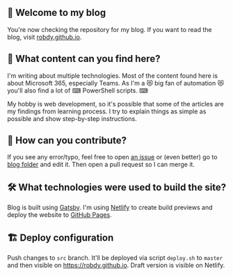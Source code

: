 ## 👋 Welcome to my blog

You're now checking the repository for my blog. If you want to read the blog, visit [robdy.github.io](https://robdy.github.io).

## 📢 What content can you find here?

I'm writing about multiple technologies. Most of the content found here is about Microsoft 365, especially Teams. As I'm a 😻 big fan of automation 😻 you'll also find a lot of ⌨ PowerShell scripts. ⌨

My hobby is web development, so it's possible that some of the articles are my findings from learning process. I try to explain things as simple as possible and show step-by-step instructions.

## 📝 How can you contribute?

If you see any error/typo, feel free to open [an issue](https://github.com/robdy/robdy.github.io/issues/new/) or (even better) go to [blog folder](https://github.com/robdy/robdy.github.io/tree/src/src/pages/blog) and edit it. Then open a pull request so I can merge it.

## 🛠 What technologies were used to build the site?

Blog is built using [Gatsby](https://www.gatsbyjs.com/). I'm using [Netlify](https://netlify.com) to create build previews and deploy the website to [GitHub Pages](https://pages.github.com).

## 🏗️ Deploy configuration
Push changes to `src` branch. It'll be deployed via script `deploy.sh` to `master` and then visible on https://robdy.github.io. Draft version is visible on Netlify.
